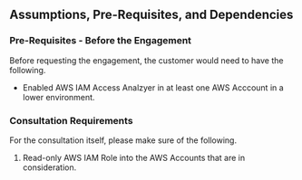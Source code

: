 ## Assumptions, Pre-Requisites, and Dependencies

### Pre-Requisites - Before the Engagement

Before requesting the engagement, the customer would need to have the following.

* Enabled AWS IAM Access Analzyer in at least one AWS Acccount in a lower environment.


### Consultation Requirements

For the consultation itself, please make sure of the following.

1. Read-only AWS IAM Role into the AWS Accounts that are in consideration.
